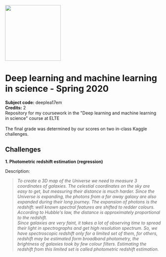 <img src="https://ttkhok.elte.hu/sites/default/files/mindentudas-egyeteme/elte_cimer_ff.jpg" height="180" />

# Deep learning and machine learning in science - Spring 2020
**Subject code:** deeplea17em<br>
**Credits:** 2<br>
Repository for my coursework in the "Deep learning and machine learning in science" course at ELTE<br>
<br>
The final grade was determined by our scores on two in-class Kaggle challenges.
## Challenges
**1. Photometric redshift estimation (regression)**  

Description:
> *To create a 3D map of the Universe we need to measure 3 coordinates of galaxies. The celestial coordinates on the sky are easy to get, but measuring their distance is much harder. Since the Universe is expanding, the photons from a far away galaxy are also expanded during their long journey. The expansion of photons is the redshift: well known spectral features are shifted to redder colours. According to Hubble's law, the distance is approximately proportional to the redshift.  
Since galaxies are very faint, it takes a lot of observing time to spread their light in spectrographs and get high resolution spectrum. So, we have spectroscopic redshift only for a limited set of them, for others, redshift may be estimated form broadband photometry, the brightness of galaxies took by few colour filters. Estimating the redshift from this limited set is called photometric redshift estimation.*  
